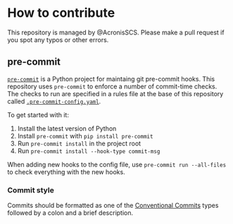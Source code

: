 # How to contribute

This repository is managed by @AcronisSCS. Please make a pull request if you
spot any typos or other errors.

## pre-commit

[`pre-commit`][pre-commit] is a Python project for maintaing git pre-commit
hooks. This repository uses `pre-commit` to enforce a number of commit-time
checks. The checks to run are specified in a rules file at the base of this
repository called [`.pre-commit-config.yaml`](.pre-commit-config.yaml).

To get started with it:

1. Install the latest version of Python
2. Install `pre-commit` with `pip install pre-commit`
3. Run `pre-commit install` in the project root
4. Run `pre-commit install --hook-type commit-msg`

When adding new hooks to the config file, use `pre-commit run --all-files` to
check everything with the new hooks.

### Commit style

Commits should be formatted as one of the [Conventional Commits][conventional-commits]
types followed by a colon and a brief description.

<!-- Links -->
[pre-commit]: <https://pre-commit.com/>
[conventional-commits]: <https://www.conventionalcommits.org/en/v1.0.0/>
